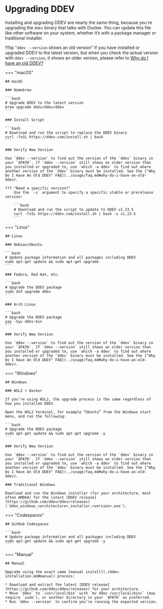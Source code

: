 # Upgrading DDEV

Installing and upgrading DDEV are nearly the same thing, because you're upgrading the `ddev` binary that talks with Docker. You can update this file like other software on your system, whether it’s with a package manager or traditional installer.

!!!tip "`ddev --version` shows an old version"
    If you have installed or upgraded DDEV to the latest version, but when you check the actual version with `ddev --version`, it shows an older version, please refer to [Why do I have an old DDEV?](../usage/faq.md#why-do-i-have-an-old-ddev)

=== "macOS"

    ## macOS

    ### Homebrew

    ```bash
    # Upgrade DDEV to the latest version
    brew upgrade ddev/ddev/ddev
    ```

    ### Install Script

    ```bash
    # Download and run the script to replace the DDEV binary
    curl -fsSL https://ddev.com/install.sh | bash
    ```

    ### Verify New Version

    Use `ddev --version` to find out the version of the `ddev` binary in your `$PATH`. If `ddev --version` still shows an older version than you installed or upgraded to, use `which -a ddev` to find out where another version of the `ddev` binary must be installed. See the ["Why Do I Have An Old DDEV" FAQ](../usage/faq.md#why-do-i-have-an-old-ddev).

    ??? "Need a specific version?"
        Use the `-s` argument to specify a specific stable or prerelease version:

        ```bash
        # Download and run the script to update to DDEV v1.23.5
        curl -fsSL https://ddev.com/install.sh | bash -s v1.23.5
        ```

=== "Linux"

    ## Linux

    ### Debian/Ubuntu

    ```bash
    # Update package information and all packages including DDEV
    sudo apt-get update && sudo apt-get upgrade
    ```

    ### Fedora, Red Hat, etc.

    ```bash
    # Upgrade the DDEV package
    sudo dnf upgrade ddev
    ```

    ### Arch Linux

    ```bash
    # Upgrade the DDEV package
    yay -Syu ddev-bin
    ```

    ### Verify New Version

    Use `ddev --version` to find out the version of the `ddev` binary in your `$PATH`. If `ddev --version` still shows an older version than you installed or upgraded to, use `which -a ddev` to find out where another version of the `ddev` binary must be installed. See the ["Why Do I Have An Old DDEV" FAQ](../usage/faq.md#why-do-i-have-an-old-ddev).

=== "Windows"

    ## Windows

    ### WSL2 + Docker

    If you’re using WSL2, the upgrade process is the same regardless of how you installed DDEV.

    Open the WSL2 terminal, for example “Ubuntu” from the Windows start menu, and run the following:

    ```bash
    # Upgrade the DDEV package
    sudo apt-get update && sudo apt-get upgrade -y
    ```

    ### Verify New Version

    Use `ddev --version` to find out the version of the `ddev` binary in your `$PATH`. If `ddev --version` still shows an older version than you installed or upgraded to, use `which -a ddev` to find out where another version of the `ddev` binary must be installed. See the ["Why Do I Have An Old DDEV" FAQ](../usage/faq.md#why-do-i-have-an-old-ddev).

    ### Traditional Windows

    Download and run the Windows installer (for your architecture, most often AMD64) for the latest [DDEV release](https://github.com/ddev/ddev/releases) (`ddev_windows_<architecture>_installer.<version>.exe`).

=== "Codespaces"

    ## GitHub Codespaces

    ```bash
    # Update package information and all packages including DDEV
    sudo apt-get update && sudo apt-get upgrade -y
    ```

=== "Manual"

    ## Manual

    Upgrade using the exact same [manual install](./ddev-installation.md#manual) process:

    * Download and extract the latest [DDEV release](https://github.com/ddev/ddev/releases) for your architecture.
    * Move `ddev` to `/usr/local/bin` with `mv ddev /usr/local/bin/` (may require `sudo`), or another directory in your `$PATH` as preferred.
    * Run `ddev --version` to confirm you’re running the expected version.
